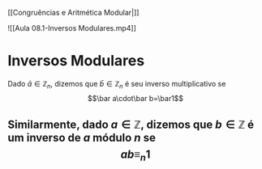 [[Congruências e Aritmética Modular|]]

![[Aula 08.1-Inversos Modulares.mp4]]
# Inversos Modulares
Dado $\bar a\in\mathbb{Z}_n$, dizemos que $\bar b\in\mathbb{Z}_n$ é seu inverso multiplicativo se
$$\bar a\cdot\bar b=\bar1$$

Similarmente, dado $a\in\mathbb{Z}$, dizemos que $b\in\mathbb{Z}$ é um inverso de $a$ módulo $n$ se
$$ab\equiv_n 1$$
---